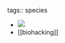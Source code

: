 tags:: species

- ![](https://peach-geographical-bat-397.mypinata.cloud/ipfs/QmTgDzAu4rjjesX7egM629dbEgBRPVV5P3vHudFTVETWvh)
- [[biohacking]]